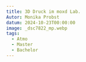 ```yaml
---
title: 3D Druck im moxd Lab.
Autor: Monika Probst
datum: 2024-10-23T00:00:00
image: _dsc7822_mp.webp
tags:
  - Atmo
  - Master
  - Bachelor
---
```

